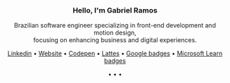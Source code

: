 <!-- 
<p align="center">
    <a href="https://whosramoss.com/" target="_blank"><img src="photo.png" /></a>
</p>
<h3 align='center'>
  <strong>
    <a href="https://whosramoss.com/" target="_blank">whosramoss.com</a>
  </strong>
</h3> 
-->
<h3 align='center'>
  <strong>
    Hello, I'm Gabriel Ramos 
  </strong>
</h3>
<p align="center">
    Brazilian software engineer specializing in front-end development and motion design,<br/>focusing on enhancing business and digital experiences.
</p> 
<p align="center">
  <a href="https://www.linkedin.com/in/whosramoss">Linkedin</a> •
  <a href="https://whosramoss.com">Website</a> •
  <a href="https://codepen.io/whosramoss">Codepen</a> •
  <a href="https://wwws.cnpq.br/cvlattesweb/PKG_MENU.menu?f_cod=00F16AE43D3D3DA3E2FC8D5A9185707B">Lattes</a> •
  <a href="https://g.dev/whosramoss">Google badges</a> •
  <a href="https://learn.microsoft.com/en-us/users/whosramoss">Microsoft Learn badges</a>
</p>
<p align="center">
  • • •
</p>
